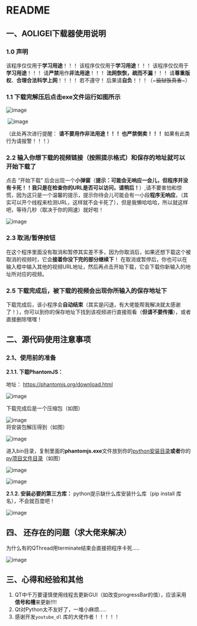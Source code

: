 # README

## 一、AOLIGEI下载器使用说明

### 1.0 声明

该程序仅仅用于**学习用途**！！！
该程序仅仅用于**学习用途**！！！
该程序仅仅用于**学习用途**！！！
请**严禁**用作**非法用途**！！！  **法网恢恢，疏而不漏**！！！ 请**尊重版权**、**合理合法科学上网**！！！！
若不遵守！ 后果请**自负**！！！（~~~监狱饭真香~~~）




### 1.1 下载完解压后点击exe文件运行如图所示

![image](https://github.com/xiaojunhao-ccc/AOLIGEI_downloader/blob/main/readme%E8%AF%B4%E6%98%8E%E5%9B%BE%E7%89%87/image-20220113152255190.png)  


​	![image](https://github.com/xiaojunhao-ccc/AOLIGEI_downloader/blob/main/readme%E8%AF%B4%E6%98%8E%E5%9B%BE%E7%89%87/image-20220113152329344.png)  


（此处再次进行提醒：  **请不要用作非法用途！！！ 也严禁倒卖！！！** 如果有此类行为请报警！！！）



### 2.2 输入你想下载的视频链接（按照提示格式）和保存的地址就可以开始下载了

点击 “开始下载” 后会出现一个**小弹窗**（**提示：可能会无响应一会儿，但程序并没有卡死！！我只是在检查你的URL是否可以访问，请稍后！**）,请不要害怕和惊慌，因为这只是一个温馨的提示，提示你待会儿可能会有一小段**程序无响应**，（其实可以开个线程来检测URL，这样就不会卡死了），但是我懒哈哈哈，所以就这样吧，等待几秒（取决于你的网速）就好啦！

![image](https://github.com/xiaojunhao-ccc/AOLIGEI_downloader/blob/main/readme%E8%AF%B4%E6%98%8E%E5%9B%BE%E7%89%87/image-20220113153335749.png)  






### 2.3 取消/暂停按钮

在这个程序里面没有取消和暂停其实差不多，因为你取消后，如果还想下载这个被取消的视频时，它会**接着你没下完的部分继续下**！ 在取消或暂停后，你也可以在输入框中输入其他的视频URL地址，然后再点击开始下载，它会下载你新输入的地址所对应的视频。



### 2.5 下载完成后，被下载的视频会出现你所输入的保存地址下

下载完成后，该小程序会**自动结束**（其实是闪退，有大佬能帮我解决就太感谢了！），你可以到你的保存地址下找到该视频进行直接观看（**但请不要传播**），或者直接删除嘿嘿！



## 二、源代码使用注意事项

### 2.1、使用前的准备

**2.1.1. 下载PhantomJS：**

地址： https://phantomjs.org/download.html  

![image](https://github.com/xiaojunhao-ccc/AOLIGEI_downloader/blob/main/readme%E8%AF%B4%E6%98%8E%E5%9B%BE%E7%89%87/image-20220111225156382.png)


下载完成后是一个压缩包（如图）

![image](https://github.com/xiaojunhao-ccc/AOLIGEI_downloader/blob/main/readme%E8%AF%B4%E6%98%8E%E5%9B%BE%E7%89%87/image-20220111230012170.png)  
将安装包解压得到（如图）

![image](https://github.com/xiaojunhao-ccc/AOLIGEI_downloader/blob/main/readme%E8%AF%B4%E6%98%8E%E5%9B%BE%E7%89%87/image-20220111230114420.png)  

进入bin目录，复制里面的**phantomjs.exe**文件放到你的<u>python安装目录</u>**或者**你的<u>py项目文件目录</u>（如图）

![image](https://github.com/xiaojunhao-ccc/AOLIGEI_downloader/blob/main/readme%E8%AF%B4%E6%98%8E%E5%9B%BE%E7%89%87/image-20220111230230232.png) 

![image](https://github.com/xiaojunhao-ccc/AOLIGEI_downloader/blob/main/readme%E8%AF%B4%E6%98%8E%E5%9B%BE%E7%89%87/image-20220113151910257.png)  

**2.1.2. 安装必要的第三方库：**
python提示缺什么库安装什么库（pip install 库名），不会就百度吧！

![image](https://github.com/xiaojunhao-ccc/AOLIGEI_downloader/blob/main/readme%E8%AF%B4%E6%98%8E%E5%9B%BE%E7%89%87/image-20220111225834773.png) 






## 四、 还存在的问题（求大佬来解决）

为什么有的QThread用terminate结束会直接把程序卡死.....  

![image](https://github.com/xiaojunhao-ccc/AOLIGEI_downloader/blob/main/readme%E8%AF%B4%E6%98%8E%E5%9B%BE%E7%89%87/image-20220113155407106.png)  



## 三、心得和经验和其他

1. QT中千万要谨慎使用线程去更新GUI（如改变progressBar的值），应该采用**信号和槽**来更新!!!!
2. Qt对Python太不友好了，一堆小麻烦.....
3. 感谢开发`youtube_dl` 库的大佬作者！！！！！






